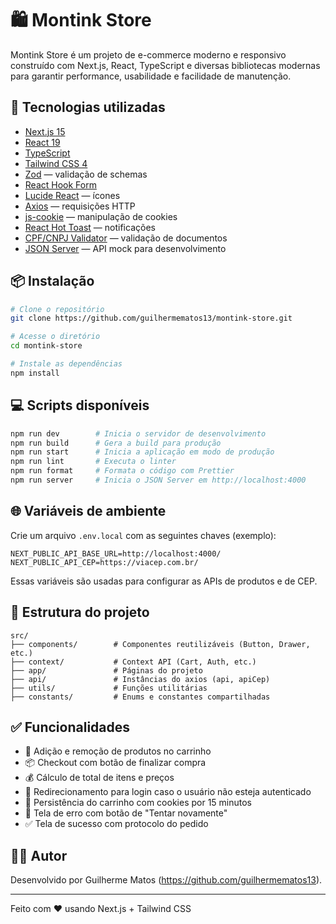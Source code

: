 # 🛍️ Montink Store

Montink Store é um projeto de e-commerce moderno e responsivo construído com Next.js, React, TypeScript e diversas bibliotecas modernas para garantir performance, usabilidade e facilidade de manutenção.

## 🚀 Tecnologias utilizadas

- [Next.js 15](https://nextjs.org/)
- [React 19](https://react.dev/)
- [TypeScript](https://www.typescriptlang.org/)
- [Tailwind CSS 4](https://tailwindcss.com/)
- [Zod](https://zod.dev/) — validação de schemas
- [React Hook Form](https://react-hook-form.com/)
- [Lucide React](https://lucide.dev/) — ícones
- [Axios](https://axios-http.com/) — requisições HTTP
- [js-cookie](https://github.com/js-cookie/js-cookie) — manipulação de cookies
- [React Hot Toast](https://react-hot-toast.com/) — notificações
- [CPF/CNPJ Validator](https://github.com/codebude/cpf-cnpj-validator) — validação de documentos
- [JSON Server](https://github.com/typicode/json-server) — API mock para desenvolvimento

## 📦 Instalação

```bash
# Clone o repositório
git clone https://github.com/guilhermematos13/montink-store.git

# Acesse o diretório
cd montink-store

# Instale as dependências
npm install
```

## 💻 Scripts disponíveis

```bash
npm run dev        # Inicia o servidor de desenvolvimento
npm run build      # Gera a build para produção
npm run start      # Inicia a aplicação em modo de produção
npm run lint       # Executa o linter
npm run format     # Formata o código com Prettier
npm run server     # Inicia o JSON Server em http://localhost:4000
```

## 🌐 Variáveis de ambiente

Crie um arquivo `.env.local` com as seguintes chaves (exemplo):

```
NEXT_PUBLIC_API_BASE_URL=http://localhost:4000/
NEXT_PUBLIC_API_CEP=https://viacep.com.br/
```

Essas variáveis são usadas para configurar as APIs de produtos e de CEP.

## 📁 Estrutura do projeto

```
src/
├── components/        # Componentes reutilizáveis (Button, Drawer, etc.)
├── context/           # Context API (Cart, Auth, etc.)
├── app/               # Páginas do projeto
├── api/               # Instâncias do axios (api, apiCep)
├── utils/             # Funções utilitárias
├── constants/         # Enums e constantes compartilhadas
```

## ✅ Funcionalidades

- 🛒 Adição e remoção de produtos no carrinho
- 📦 Checkout com botão de finalizar compra
- 💰 Cálculo de total de itens e preços
- 🔐 Redirecionamento para login caso o usuário não esteja autenticado
- 🧠 Persistência do carrinho com cookies por 15 minutos
- 🧪 Tela de erro com botão de "Tentar novamente"
- ✅ Tela de sucesso com protocolo do pedido

## 🧑‍💻 Autor

Desenvolvido por Guilherme Matos (https://github.com/guilhermematos13).

---

Feito com ❤️ usando Next.js + Tailwind CSS
